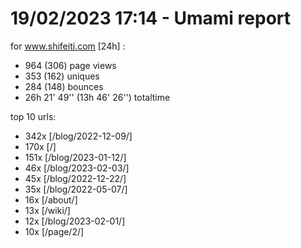 # 19/02/2023 17:14 - Umami report
for www.shifeiti.com [24h] :

 - 964 (306) page views
 - 353 (162) uniques
 - 284 (148) bounces
 - 26h 21' 49'' (13h 46' 26'') totaltime


top 10 urls:
 - 342x [/blog/2022-12-09/]
 - 170x [/]
 - 151x [/blog/2023-01-12/]
 - 46x [/blog/2023-02-03/]
 - 45x [/blog/2022-12-22/]
 - 35x [/blog/2022-05-07/]
 - 16x [/about/]
 - 13x [/wiki/]
 - 12x [/blog/2023-02-01/]
 - 10x [/page/2/]



